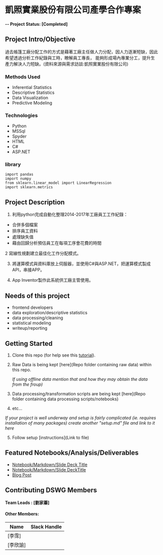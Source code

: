 
# 凱照實業股份有限公司產學合作專案

#### -- Project Status: [Completed]

## Project Intro/Objective
過去帳篷工廠分配工作的方式是藉著工廠主任做人力分配，因人力逐漸短缺，因此希望透過分析工作紀錄與工時，瞭解員工專長，
能夠形成場內專業分工，提升生產力解決人力短缺。(資料來源與需求訪談:凱照實業股份有限公司)


### Methods Used
* Inferential Statistics
* Descriptive Statistics
* Data Visualization
* Predictive Modeling

### Technologies
* Python
* MSSql
* Spyder
* HTML
* C#
* ASP.NET

### library

```
import pandas
import numpy  
from sklearn.linear_model import LinearRegression
import sklearn.metrics 
```

## Project Description
1. 利用python完成自動化整理2014-2017年工廠員工工作紀錄：
* 合併多個檔案
* 排序員工資料
* 處理缺失值
* 藉由回歸分析預估員工在每項工序會花費的時間

2  寫線性規劃建立最佳化工作分配模式。

3. 將運算模式與資料庫放上伺服器，並使用C#與ASP.NET，把運算模式製成API，串接APP。

4. App  Inventor製作此系統供工廠主管使用。

## Needs of this project

- frontend developers
- data exploration/descriptive statistics
- data processing/cleaning
- statistical modeling
- writeup/reporting


## Getting Started

1. Clone this repo (for help see this [tutorial](https://help.github.com/articles/cloning-a-repository/)).
2. Raw Data is being kept [here](Repo folder containing raw data) within this repo.

    *If using offline data mention that and how they may obtain the data from the froup)*
    
3. Data processing/transformation scripts are being kept [here](Repo folder containing data processing scripts/notebooks)
4. etc...

*If your project is well underway and setup is fairly complicated (ie. requires installation of many packages) create another "setup.md" file and link to it here*  

5. Follow setup [instructions](Link to file)

## Featured Notebooks/Analysis/Deliverables
* [Notebook/Markdown/Slide Deck Title](link)
* [Notebook/Markdown/Slide DeckTitle](link)
* [Blog Post](link)


## Contributing DSWG Members

**Team Leads : [劉家蓁]**

#### Other Members:

|Name     |  Slack Handle   | 
|---------|-----------------|
|[李霈]  
|[李欣諭]

